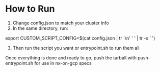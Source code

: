 # How to Run

1. Change config.json to match your cluster info
2. In the same directory, run:

export CUSTOM_SCRIPT_CONFIG=$(cat config.json | tr '\n' ' ' | tr -s ' ')

3. Then run the script you want or entrypoint.sh to run them all

Once everything is done and ready to go, push the tarball with push-entrypoint.sh for use in nx-on-gcp specs